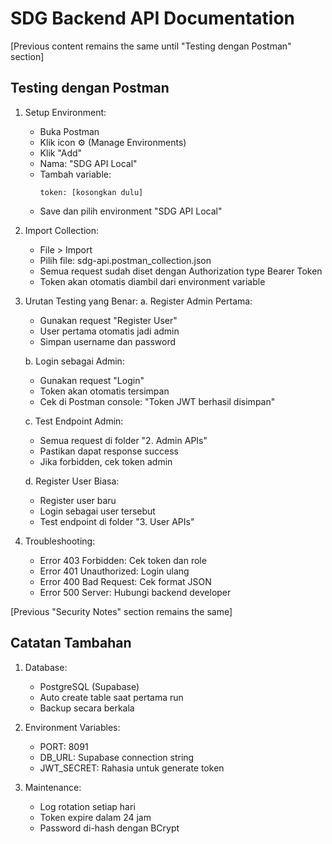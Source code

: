 # SDG Backend API Documentation

[Previous content remains the same until "Testing dengan Postman" section]

## Testing dengan Postman

1. Setup Environment:

   - Buka Postman
   - Klik icon ⚙️ (Manage Environments)
   - Klik "Add"
   - Nama: "SDG API Local"
   - Tambah variable:
     ```
     token: [kosongkan dulu]
     ```
   - Save dan pilih environment "SDG API Local"

2. Import Collection:

   - File > Import
   - Pilih file: sdg-api.postman_collection.json
   - Semua request sudah diset dengan Authorization type Bearer Token
   - Token akan otomatis diambil dari environment variable

3. Urutan Testing yang Benar:
   a. Register Admin Pertama:

   - Gunakan request "Register User"
   - User pertama otomatis jadi admin
   - Simpan username dan password

   b. Login sebagai Admin:

   - Gunakan request "Login"
   - Token akan otomatis tersimpan
   - Cek di Postman console: "Token JWT berhasil disimpan"

   c. Test Endpoint Admin:

   - Semua request di folder "2. Admin APIs"
   - Pastikan dapat response success
   - Jika forbidden, cek token admin

   d. Register User Biasa:

   - Register user baru
   - Login sebagai user tersebut
   - Test endpoint di folder "3. User APIs"

4. Troubleshooting:
   - Error 403 Forbidden: Cek token dan role
   - Error 401 Unauthorized: Login ulang
   - Error 400 Bad Request: Cek format JSON
   - Error 500 Server: Hubungi backend developer

[Previous "Security Notes" section remains the same]

## Catatan Tambahan

1. Database:

   - PostgreSQL (Supabase)
   - Auto create table saat pertama run
   - Backup secara berkala

2. Environment Variables:

   - PORT: 8091
   - DB_URL: Supabase connection string
   - JWT_SECRET: Rahasia untuk generate token

3. Maintenance:
   - Log rotation setiap hari
   - Token expire dalam 24 jam
   - Password di-hash dengan BCrypt
